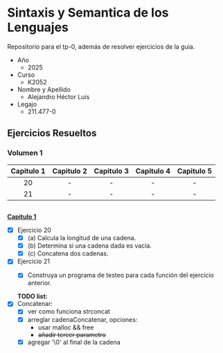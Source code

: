 # Sintaxis y Semantica de los Lenguajes
Repositorio para el tp-0, además de resolver ejercicios de la guia.

- Año
  - 2025
- Curso
  - K2052
- Nombre y Apellido
  - Alejandro Héctor Luis
- Legajo
  - 211.477-0

## Ejercicios Resueltos
### Volumen 1

| Capitulo 1 | Capitulo 2 | Capitulo 3 | Capitulo 4 | Capitulo 5 |
| :--------: | :--------: | :--------: | :--------: | :--------: |
|     20     |     -      |     -      |     -      |     -      |
|     21     |     -      |     -      |     -      |     -      |

### 
##
**[Capitulo 1](capitulo-1.c)**
+ [x] Ejercicio 20
    + [x] (a) Calcula la longitud de una cadena.
    + [x] (b) Determina si una cadena dada es vacía.
    + [x] (c) Concatena dos cadenas.

+ [x] Ejercicio 21
    + [x] Construya un programa de testeo para cada función del ejercicio anterior.

  
  **TODO list:**
+ [x] Concatenar:
    + [x] ver como funciona strconcat
    + [x] arreglar cadenaConcatenar, opciones:
        + usar malloc && free
        + ~~añadir tercer parametro~~
    + [x] agregar '\0' al final de la cadena
